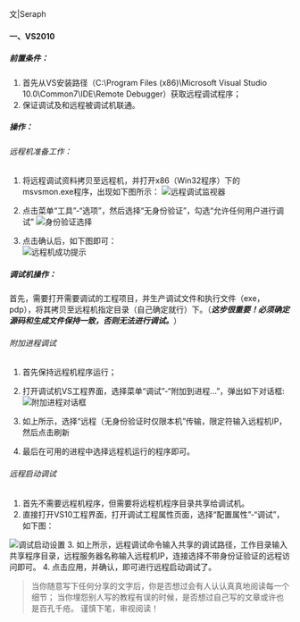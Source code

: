 
文|Seraph
#### 一、VS2010

##### 前置条件：
1. 首先从VS安装路径（C:\Program Files (x86)\Microsoft Visual Studio 10.0\Common7\IDE\Remote Debugger）获取远程调试程序；
2. 保证调试及和远程被调试机联通。 

##### 操作：
###### 远程机准备工作：
1. 将远程调试资料拷贝至远程机，并打开x86（Win32程序）下的msvsmon.exe程序，出现如下图所示：
![远程调试监视器](_post/images/vs.jpeg)

2. 点击菜单“工具”-“选项”，然后选择“无身份验证”，勾选“允许任何用户进行调试”
![身份验证选择](https://imgconvert.csdnimg.cn/aHR0cDovL3VwbG9hZC1pbWFnZXMuamlhbnNodS5pby91cGxvYWRfaW1hZ2VzLzQ1NTc2NjUtYmFjZThmOWU4ZWM0YjU5ZS5wbmc?x-oss-process=image/format,png)

3. 点击确认后，如下图即可：   
![远程机成功提示](https://imgconvert.csdnimg.cn/aHR0cDovL3VwbG9hZC1pbWFnZXMuamlhbnNodS5pby91cGxvYWRfaW1hZ2VzLzQ1NTc2NjUtN2VmMDc4ZTkxN2U0NmNiMy5wbmc?x-oss-process=image/format,png)

##### 调试机操作：
首先，需要打开需要调试的工程项目，并生产调试文件和执行文件（exe，pdp），将其拷贝至远程机指定目录（自己确定就行）下。（***这步很重要！必须确定源码和生成文件保持一致，否则无法进行调试。***）
###### 附加进程调试
1. 首先保持远程机程序运行；
2. 打开调试机VS工程界面，选择菜单“调试”-“附加到进程...”，弹出如下对话框:
![附加进程对话框](https://imgconvert.csdnimg.cn/aHR0cDovL3VwbG9hZC1pbWFnZXMuamlhbnNodS5pby91cGxvYWRfaW1hZ2VzLzQ1NTc2NjUtY2ZhMzhjYzY1ZDdhYzg3Ny5wbmc?x-oss-process=image/format,png)

3. 如上所示，选择“远程（无身份验证时仅限本机”传输，限定符输入远程机IP，然后点击刷新
4. 最后在可用的进程中选择远程机运行的程序即可。

###### 远程启动调试
1. 首先不需要远程机程序，但需要将远程机程序目录共享给调试机。
2. 直接打开VS10工程界面，打开调试工程属性页面，选择“配置属性”-“调试”，如下图：

![调试启动设置](https://imgconvert.csdnimg.cn/aHR0cDovL3VwbG9hZC1pbWFnZXMuamlhbnNodS5pby91cGxvYWRfaW1hZ2VzLzQ1NTc2NjUtOTI2NjBlZTMyYzVkYTdlMS5wbmc?x-oss-process=image/format,png)
3. 如上所示，远程调试命令输入共享的调试路径，工作目录输入共享程序目录，远程服务器名称输入远程机IP，连接选择不带身份证验证的远程访问即可。
4. 点击应用，并确认，即可进行远程启动调试了。 






>当你随意写下任何分享的文字后，你是否想过会有人认认真真地阅读每一个细节；
>当你埋怨别人写的教程有误的时候，是否想过自己写的文章或许也是百孔千疮。
>谨慎下笔，审视阅读！
